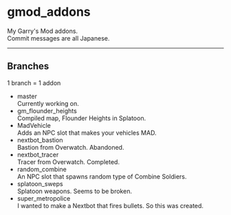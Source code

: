 # gmod_addons
My Garry's Mod addons.  
Commit messages are all Japanese.
***  
## Branches  
1 branch = 1 addon
* master  
Currently working on.
* gm_flounder_heights  
Compiled map, Flounder Heights in Splatoon.  
* MadVehicle  
Adds an NPC slot that makes your vehicles MAD.  
* nextbot_bastion  
Bastion from Overwatch. Abandoned.  
* nextbot_tracer  
Tracer from Overwatch. Completed.  
* random_combine  
An NPC slot that spawns random type of Combine Soldiers.  
* splatoon_sweps  
Splatoon weapons. Seems to be broken.  
* super_metropolice  
I wanted to make a Nextbot that fires bullets. So this was created.  
